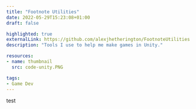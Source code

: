 ```yaml
---
title: "Footnote Utilities"
date: 2022-05-29T15:23:08+01:00
draft: false

highlighted: true
externalLink: https://github.com/alexjhetherington/FootnoteUtilities
description: "Tools I use to help me make games in Unity."

resources:
- name: thumbnail
  src: code-unity.PNG

tags:
- Game Dev
---
```

test